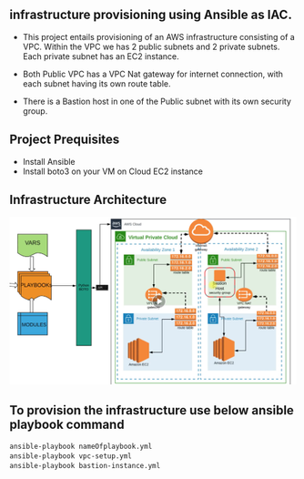 ## infrastructure provisioning using Ansible as IAC. 

- This project entails provisioning of an AWS infrastructure consisting of a VPC. Within the VPC we has 2 public subnets and 2 private subnets. Each private subnet has an EC2 instance.

- Both Public VPC has a VPC Nat gateway for internet connection, with each subnet having its own route table. 

- There is a Bastion host in one of the Public subnet with its own security group.

## Project Prequisites 

- Install Ansible
- Install boto3 on your VM on Cloud EC2 instance 

## Infrastructure Architecture

![alt text](image.png)

## To provision the infrastructure use below ansible playbook command 

```bash
ansible-playbook nameOfplaybook.yml
ansible-playbook vpc-setup.yml
ansible-playbook bastion-instance.yml
```